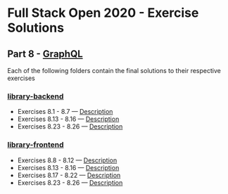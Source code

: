 # Full Stack Open 2020 - Exercise Solutions

## Part 8 - [GraphQL](https://fullstackopen.com/en/part8)

Each of the following folders contain the final solutions to their respective exercises

### [library-backend](https://github.com/LulalaP/full-stack-open-2020/tree/master/part8/library-backend)

- Exercises 8.1 - 8.7 — [Description](https://fullstackopen.com/en/part8/graph_ql_server#exercises-8-1-8-7)
- Exercises 8.13 - 8.16 — [Description](https://fullstackopen.com/en/part8/database_and_user_administration#exercises-8-13-8-16)
- Exercises 8.23 - 8.26 — [Description](https://fullstackopen.com/en/part8/fragments_and_subscriptions#exercises-8-23-8-26)

### [library-frontend](https://github.com/LulalaP/full-stack-open-2020/tree/master/part8/library-frontend)

- Exercises 8.8 - 8.12 — [Description](https://fullstackopen.com/en/part8/react_and_graph_ql#exercises-8-8-8-12)
- Exercises 8.13 - 8.16 — [Description](https://fullstackopen.com/en/part8/database_and_user_administration#exercises-8-13-8-16)
- Exercises 8.17 - 8.22 — [Description](https://fullstackopen.com/en/part8/login_and_updating_the_cache#exercises-8-17-8-22)
- Exercises 8.23 - 8.26 — [Description](https://fullstackopen.com/en/part8/fragments_and_subscriptions#exercises-8-23-8-26)
